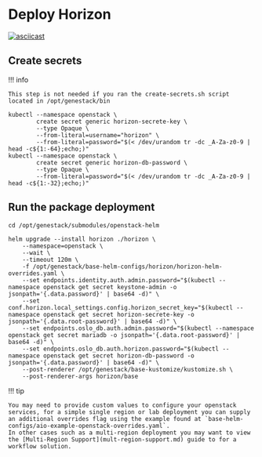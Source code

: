 # Deploy Horizon

[![asciicast](https://asciinema.org/a/629815.svg)](https://asciinema.org/a/629815)

## Create secrets
!!! info

    This step is not needed if you ran the create-secrets.sh script located in /opt/genestack/bin

``` shell
kubectl --namespace openstack \
        create secret generic horizon-secrete-key \
        --type Opaque \
        --from-literal=username="horizon" \
        --from-literal=password="$(< /dev/urandom tr -dc _A-Za-z0-9 | head -c${1:-64};echo;)"
kubectl --namespace openstack \
        create secret generic horizon-db-password \
        --type Opaque \
        --from-literal=password="$(< /dev/urandom tr -dc _A-Za-z0-9 | head -c${1:-32};echo;)"
```

## Run the package deployment

``` shell
cd /opt/genestack/submodules/openstack-helm

helm upgrade --install horizon ./horizon \
    --namespace=openstack \
    --wait \
    --timeout 120m \
    -f /opt/genestack/base-helm-configs/horizon/horizon-helm-overrides.yaml \
    --set endpoints.identity.auth.admin.password="$(kubectl --namespace openstack get secret keystone-admin -o jsonpath='{.data.password}' | base64 -d)" \
    --set conf.horizon.local_settings.config.horizon_secret_key="$(kubectl --namespace openstack get secret horizon-secrete-key -o jsonpath='{.data.root-password}' | base64 -d)" \
    --set endpoints.oslo_db.auth.admin.password="$(kubectl --namespace openstack get secret mariadb -o jsonpath='{.data.root-password}' | base64 -d)" \
    --set endpoints.oslo_db.auth.horizon.password="$(kubectl --namespace openstack get secret horizon-db-password -o jsonpath='{.data.password}' | base64 -d)" \
    --post-renderer /opt/genestack/base-kustomize/kustomize.sh \
    --post-renderer-args horizon/base
```

!!! tip

    You may need to provide custom values to configure your openstack services, for a simple single region or lab deployment you can supply an additional overrides flag using the example found at `base-helm-configs/aio-example-openstack-overrides.yaml`.
    In other cases such as a multi-region deployment you may want to view the [Multi-Region Support](mult-region-support.md) guide to for a workflow solution.
